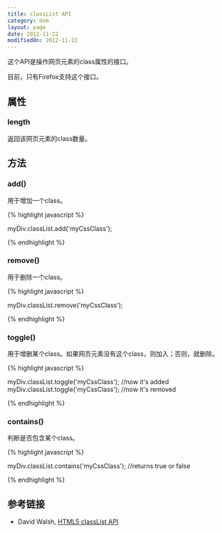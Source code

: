 ```yaml
---
title: classList API
category: dom
layout: page
date: 2012-11-22
modifiedOn: 2012-11-22
---
```


这个API是操作网页元素的class属性的接口。

目前，只有Firefox支持这个接口。

## 属性

### length

返回该网页元素的class数量。

## 方法

### add()

用于增加一个class。

{% highlight javascript %}

myDiv.classList.add('myCssClass');

{% endhighlight %}

### remove()

用于删除一个class。

{% highlight javascript %}

myDiv.classList.remove('myCssClass');

{% endhighlight %}

### toggle()

用于增删某个class。如果网页元素没有这个class，则加入；否则，就删除。

{% highlight javascript %}

myDiv.classList.toggle('myCssClass'); //now it's added
myDiv.classList.toggle('myCssClass'); //now it's removed

{% endhighlight %}

### contains()

判断是否包含某个class。

{% highlight javascript %}

myDiv.classList.contains('myCssClass'); //returns true or false

{% endhighlight %}

## 参考链接

* David Walsh, [HTML5 classList API](http://davidwalsh.name/classlist)


